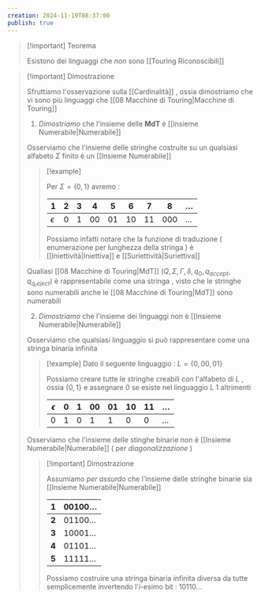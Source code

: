 ```yaml
---
creation: 2024-11-19T08:37:00
publish: true
---
```

>[!important] Teorema
>
>Esistono dei linguaggi che *non* sono [[Touring Riconoscibili]] 

>[!important] Dimostrazione
>
>Sfruttiamo l'osservazione sulla [[Cardinalità]] , ossia dimostriamo che vi sono più linguaggi che [[08 Macchine di Touring|Macchine di Touring]] 
>
>1. *Dimostriamo* che l'insieme delle **MdT** è [[Insieme Numerabile|Numerabile]] 
>
>Osserviamo che l'insieme delle stringhe costruite su un qualsiasi alfabeto $\Sigma$ finito è un [[Insieme Numerabile]] 
>
>>[!example] 
>>
>>Per $\Sigma = \{0,1\}$ avremo : 
>>
>>| 1          | 2   | 3   | 4   | 5   | 6   | 7   | 8   | $\dots$ |
>>| ---------- | --- | --- | --- | --- | --- | --- | --- | ------- |
>>| $\epsilon$ | 0   | 1   | 00  | 01  | 10  | 11  | 000 | $\dots$ |
>>
>>Possiamo infatti notare che la funzione di traduzione ( enumerazione per lunghezza della stringa ) è [[Iniettività|Iniettiva]] e [[Suriettività|Suriettiva]]
>
>Qualiasi [[08 Macchine di Touring|MdT]] $(Q , \Sigma , \Gamma, \delta , q_0 , q_{accept} , q_{q_reject})$ è rappresentabile come una stringa , visto che le stringhe sono numerabili anche le [[08 Macchine di Touring|MdT]] sono numerabili 
>
>2. *Dimostriamo* che l'insieme dei linguaggi non è [[Insieme Numerabile|Numerabile]]
>
>Osserviamo che qualsiasi linguaggio si può rappresentare come una stringa binaria infinita 
>>[!example] 
>>Dato il seguente linguaggio : 
>>$L = \{0,00,01\}$
>>
>>Possiamo creare tutte le stringhe creabili con l'alfabeto di $L$ , ossia $\{0,1\}$ e assegnare $0$ se esiste nel linguaggio $L$ $1$ altrimenti 
>>
>>
>>| $\epsilon$ | 0   | 1   | 00  | 01  | 10  | 11  | $\dots$ |
>>| ---------- | --- | --- | --- | --- | --- | --- | ------- |
>>| 0          | 1   | 0   | 1   | 1   | 0   | 0   | $\dots$ |
>>
>
>Osserviamo che l'insieme delle stinghe binarie non è [[Insieme Numerabile|Numerabile]] ( per *diagonalizzazione* )
>
>>[!important] Dimostrazione 
>>
>>Assumiamo *per assurdo* che l'insieme delle stringhe binarie sia [[Insieme Numerabile|Numerabile]] 
>>
>>| 1     | $00100\dots$ |
>>| ----- | ------------ |
>>| **2** | $01100\dots$ |
>>| **3** | $10001\dots$ |
>>| **4** | $01101\dots$ |
>>| **5** | $11111\dots$ |
>>
>>Possiamo costruire una stringa binaria infinita diversa da tutte semplicemente invertendo l'$i$-esimo bit : $10110\dots$  







